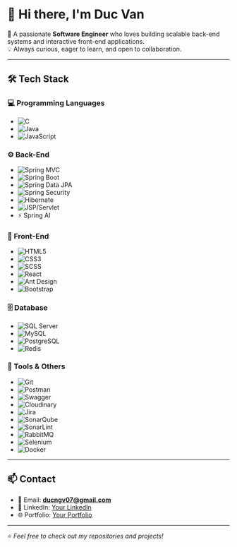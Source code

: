 # 👋 Hi there, I'm Duc Van  

🚀 A passionate **Software Engineer** who loves building scalable back-end systems and interactive front-end applications.  
💡 Always curious, eager to learn, and open to collaboration.  

---

## 🛠️ Tech Stack  

### 💻 Programming Languages  
- ![C](https://img.shields.io/badge/C-00599C?style=flat&logo=c&logoColor=white)  
- ![Java](https://img.shields.io/badge/Java-ED8B00?style=flat&logo=openjdk&logoColor=white)  
- ![JavaScript](https://img.shields.io/badge/JavaScript-F7DF1E?style=flat&logo=javascript&logoColor=black)  

### ⚙️ Back-End  
- ![Spring MVC](https://img.shields.io/badge/Spring%20MVC-6DB33F?style=flat&logo=spring&logoColor=white)  
- ![Spring Boot](https://img.shields.io/badge/Spring%20Boot-6DB33F?style=flat&logo=springboot&logoColor=white)  
- ![Spring Data JPA](https://img.shields.io/badge/Spring%20Data%20JPA-6DB33F?style=flat&logo=spring&logoColor=white)  
- ![Spring Security](https://img.shields.io/badge/Spring%20Security-6DB33F?style=flat&logo=springsecurity&logoColor=white)  
- ![Hibernate](https://img.shields.io/badge/Hibernate-59666C?style=flat&logo=hibernate&logoColor=white)  
- ![JSP/Servlet](https://img.shields.io/badge/JSP%2FServlet-007396?style=flat&logo=java&logoColor=white)  
- ⚡ Spring AI  

### 🎨 Front-End  
- ![HTML5](https://img.shields.io/badge/HTML5-E34F26?style=flat&logo=html5&logoColor=white)  
- ![CSS3](https://img.shields.io/badge/CSS3-1572B6?style=flat&logo=css3&logoColor=white)  
- ![SCSS](https://img.shields.io/badge/SCSS-CC6699?style=flat&logo=sass&logoColor=white)  
- ![React](https://img.shields.io/badge/React-20232A?style=flat&logo=react&logoColor=61DAFB)  
- ![Ant Design](https://img.shields.io/badge/Ant%20Design-0170FE?style=flat&logo=antdesign&logoColor=white)  
- ![Bootstrap](https://img.shields.io/badge/Bootstrap-563D7C?style=flat&logo=bootstrap&logoColor=white)  

### 🗄️ Database  
- ![SQL Server](https://img.shields.io/badge/SQL%20Server-CC2927?style=flat&logo=microsoftsqlserver&logoColor=white)  
- ![MySQL](https://img.shields.io/badge/MySQL-4479A1?style=flat&logo=mysql&logoColor=white)  
- ![PostgreSQL](https://img.shields.io/badge/PostgreSQL-4169E1?style=flat&logo=postgresql&logoColor=white)  
- ![Redis](https://img.shields.io/badge/Redis-DC382D?style=flat&logo=redis&logoColor=white)  

### 🔧 Tools & Others  
- ![Git](https://img.shields.io/badge/Git-F05032?style=flat&logo=git&logoColor=white)  
- ![Postman](https://img.shields.io/badge/Postman-FF6C37?style=flat&logo=postman&logoColor=white)  
- ![Swagger](https://img.shields.io/badge/Swagger-85EA2D?style=flat&logo=swagger&logoColor=black)  
- ![Cloudinary](https://img.shields.io/badge/Cloudinary-3448C5?style=flat&logo=cloudinary&logoColor=white)  
- ![Jira](https://img.shields.io/badge/Jira-0052CC?style=flat&logo=jira&logoColor=white)  
- ![SonarQube](https://img.shields.io/badge/SonarQube-4E9BCD?style=flat&logo=sonarqube&logoColor=white)  
- ![SonarLint](https://img.shields.io/badge/SonarLint-CB2029?style=flat&logo=sonarlint&logoColor=white)  
- ![RabbitMQ](https://img.shields.io/badge/RabbitMQ-FF6600?style=flat&logo=rabbitmq&logoColor=white)  
- ![Selenium](https://img.shields.io/badge/Selenium-43B02A?style=flat&logo=selenium&logoColor=white)  
- ![Docker](https://img.shields.io/badge/Docker-2496ED?style=flat&logo=docker&logoColor=white)  

---

## 📫 Contact  
- 📧 Email: **ducngv07@gmail.com**  
- 💼 LinkedIn: [Your LinkedIn](https://www.linkedin.com)  
- 🌐 Portfolio: [Your Portfolio](https://yourwebsite.com)  

---
⭐️ *Feel free to check out my repositories and projects!*  
